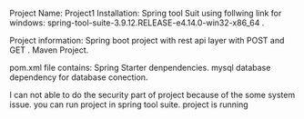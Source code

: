    Project Name: Project1
   Installation:
   Spring tool Suit using follwing link for windows:
   spring-tool-suite-3.9.12.RELEASE-e4.14.0-win32-x86_64 .
   
Project information:
Spring boot project with rest api layer with POST and GET .
Maven Project.



pom.xml file contains:
Spring Starter denpendencies.
mysql database dependency for database conection.

I can not able to do the security part of project because of the some system issue.
you can run project in spring tool suite.
project is running 
